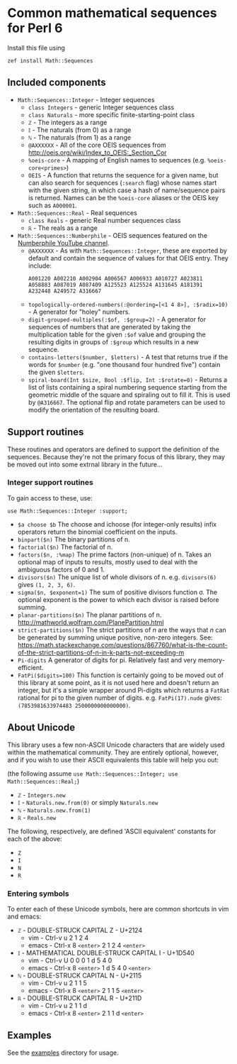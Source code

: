 # Common mathematical sequences for Perl 6

Install this file using

	zef install Math::Sequences


## Included components

* `Math::Sequences::Integer` - Integer sequences
  * `class Integers` - generic Integer sequences class
  * `class Naturals` - more specific finite-starting-point class
  * `ℤ` - The integers as a range
  * `𝕀` - The naturals (from 0) as a range
  * `ℕ` - The naturals (from 1) as a range
  * `@AXXXXXX` - All of the core OEIS sequences from
    http://oeis.org/wiki/Index_to_OEIS:_Section_Cor
  * `%oeis-core` - A mapping of English names to sequences (e.g. `%oeis-core<primes>`)
  * `OEIS` - A function that returns the sequence for a given name, but
    can also search for sequences (`:search` flag) whose names start with the given
    string, in which case a hash of name/sequence pairs is returned. Names can be the
    `%oeis-core` aliases or the OEIS key such as `A000001`.
* `Math::Sequences::Real` - Real sequences
  * `class Reals` - generic Real number sequences class
  * `ℝ` - The reals as a range
* `Math::Sequences::Numberphile` - OEIS sequences featured on the
  [Numberphile YouTube channel](http://youtube.com/numberphile).
  * `@AXXXXXX` - As with `Math::Sequences::Integer`, these are exported by
    default and contain the sequence of values for that OEIS entry.
    They include:
    ```
    A001220 A002210 A002904 A006567 A006933 A010727 A023811
    A058883 A087019 A087409 A125523 A125524 A131645 A181391
    A232448 A249572 A316667
    ```
  * `topologically-ordered-numbers(:@ordering=[<1 4 8>], :$radix=10)` - A generator
    for "holey" numbers.
  * `digit-grouped-multiples(:$of, :$group=2)` - A generator for sequences of numbers
    that are generated by taking the multiplication table for the given `:$of` value
    and grouping the resulting digits in groups of `:$group` which results in a new
    sequence.
  * `contains-letters($number, $letters)` - A test that returns true if the words
    for `$number` (e.g. "one thousand four hundred five") contain the given `$letters`.
  * `spiral-board(Int $size, Bool :$flip, Int :$rotate=0)` - Returns a list of lists
    containing a spiral numbering sequence starting from the geometric middle of the
    square and spiraling out to fill it. This is used by `@A316667`. The optional flip
    and rotate parameters can be used to modify the orientation of the resulting board.

## Support routines

These routines and operators are defined to support the definition
of the sequences. Because they're not the primary focus of this
library, they may be moved out into some extrnal library in the
future...

### Integer support routines

To gain access to these, use:

    use Math::Sequences::Integer :support;

* `$a choose $b`
  The choose and ichoose (for integer-only results) infix operators
  return the binomial coefficient on the inputs.
* `binpart($n)`
  The binary partitions of n.
* `factorial($n)`
  The factorial of n.
* `factors($n, :%map)`
  The prime factors (non-unique) of n. Takes an optional map of
  inputs to results, mostly used to deal with the ambiguous factors
  of 0 and 1.
* `divisors($n)`
  The unique list of whole divisors of n. e.g. `divisors(6)` gives
  `(1, 2, 3, 6)`.
* `sigma($n, $exponent=1)`
  The sum of positive divisors function σ. The optional exponent is
  the power to which each divisor is raised before summing.
* `planar-partitions($n)`
  The planar partitions of n. http://mathworld.wolfram.com/PlanePartition.html
* `strict-partitions($n)`
  The strict partitions of _n_ are the ways that _n_ can be generated by
  summing unique positive, non-zero integers. See:
  https://math.stackexchange.com/questions/867760/what-is-the-count-of-the-strict-partitions-of-n-in-k-parts-not-exceeding-m
* `Pi-digits`
  A generator of digits for pi. Relatively fast and very memory-efficient.
* `FatPi($digits=100)`
  This function is certainly going to be moved out of this library at some
  point, as it is not used here and doesn't return an integer, but it's
  a simple wrapper around Pi-digits which returns a `FatRat` rational
  for pi to the given number of digits. e.g. `FatPi(17).nude` gives:
  `(7853981633974483 2500000000000000)`.

## About Unicode

This library uses a few non-ASCII Unicode characters that are widely used
within the mathematical community. They are entirely optional, however, and
if you wish to use their ASCII equivalents this table will help you out:

(the following assume `use Math::Sequences::Integer; use Math::Sequences::Real;`)

* `ℤ` - `Integers.new`
* `𝕀` - `Naturals.new.from(0)` or simply `Naturals.new`
* `ℕ` - `Naturals.new.from(1)`
* `ℝ` - `Reals.new`

The following, respectively, are defined 'ASCII equivalent' constants for each of the above:

* `Z`
* `I`
* `N`
* `R`

### Entering symbols

To enter each of these Unicode symbols, here are common shortcuts in vim and emacs:

* `ℤ` - DOUBLE-STRUCK CAPITAL Z - U+2124
  * vim - Ctrl-v u 2 1 2 4
  * emacs - Ctrl-x 8 `<enter>` 2 1 2 4 `<enter>`
* `𝕀` - MATHEMATICAL DOUBLE-STRUCK CAPITAL I - U+1D540
  * vim - Ctrl-v U 0 0 0 1 d 5 4 0
  * emacs - Ctrl-x 8 `<enter>` 1 d 5 4 0 `<enter>`
* `ℕ` - DOUBLE-STRUCK CAPITAL N - U+2115
  * vim - Ctrl-v u 2 1 1 5
  * emacs - Ctrl-x 8 `<enter>` 2 1 1 5 `<enter>`
* `ℝ` - DOUBLE-STRUCK CAPITAL R - U+211D
  * vim - Ctrl-v u 2 1 1 d
  * emacs - Ctrl-x 8 `<enter>` 2 1 1 d `<enter>`

## Examples

See the [examples](./examples) directory for usage.
